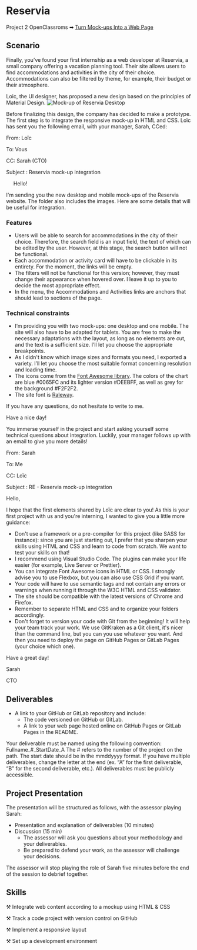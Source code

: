 # Reservia
Project 2 OpenClassroms ➡ [Turn Mock-ups Into a Web Page](https://jjoslin07.github.io/Project-2/)

## Scenario
Finally, you’ve found your first internship as a web developer at Reservia, a small company offering a vacation planning tool. Their site allows users to find accommodations and activities in the city of their choice. Accommodations can also be filtered by theme, for example, their budget or their atmosphere.

Loic, the UI designer, has proposed a new design based on the principles of Material Design.
![Mock-up of Reservia Desktop](https://user-images.githubusercontent.com/73438491/124774618-cd22e480-def2-11eb-87c3-612e6bd9789a.png)

Before finalizing this design, the company has decided to make a prototype. The first step is to integrate the responsive mock-up in HTML and CSS. Loïc has sent you the following email, with your manager, Sarah, CCed: 

From:  Loïc

To: Vous

CC: Sarah (CTO)

Subject : Reservia mock-up integration

&nbsp;&nbsp;&nbsp;&nbsp; Hello! 

I'm sending you the new desktop and mobile mock-ups of the Reservia website. The folder also includes the images. Here are some details that will be useful for integration.

### Features

- Users will be able to search for accommodations in the city of their choice. Therefore, the search field is an input field, the text of which can be edited by the user. However, at this stage, the search button will not be functional.
- Each accommodation or activity card will have to be clickable in its entirety. For the moment, the links will be empty.
- The filters will not be functional for this version; however, they must change their appearance when hovered over. I leave it up to you to decide the most appropriate effect.
- In the menu, the Accommodations and Activities links are anchors that should lead to sections of the page.
 
 ### Technical constraints

- I’m providing you with two mock-ups: one desktop and one mobile. The site will also have to be adapted for tablets. You are free to make the necessary adaptations with the layout, as long as no elements are cut, and the text is a sufficient size. I’ll let you choose the appropriate breakpoints.
- As I didn't know which image sizes and formats you need, I exported a variety. I’ll let you choose the most suitable format concerning resolution and loading time.
- The icons come from the [Font Awesome library](https://fontawesome.com/). The colors of the chart are blue #0065FC and its lighter version #DEEBFF, as well as grey for the background #F2F2F2.
- The site font is [Raleway](https://fonts.google.com/specimen/Raleway).
 

If you have any questions, do not hesitate to write to me.

Have a nice day!

You immerse yourself in the project and start asking yourself some technical questions about integration. Luckily, your manager follows up with an email to give you more details!

From: Sarah

To: Me

CC: Loïc

Subject : RE - Reservia mock-up integration

Hello,

I hope that the first elements shared by Loïc are clear to you! As this is your first project with us and you're interning, I wanted to give you a little more guidance:

- Don't use a framework or a pre-compiler for this project (like SASS for instance): since you are just starting out, I prefer that  you sharpen your skills using HTML and CSS and learn to code from scratch. We want to test your skills on that!
- I recommend using Visual Studio Code. The plugins can make your life easier (for example, Live Server or Prettier).
- You can integrate Font Awesome icons in HTML or CSS. I strongly advise you to use Flexbox, but you can also use CSS Grid if you want.
- Your code will have to use semantic tags and not contain any errors or warnings when running it through the W3C HTML and CSS validator.
- The site should be compatible with the latest versions of Chrome and Firefox.
- Remember to separate HTML and CSS and to organize your folders accordingly.
- Don't forget to version your code with Git from the beginning! It will help your team track your work. We use GitKraken as a Git client, it's nicer than the command line, but you can you use whatever you want. And then you need to deploy the page on GitHub Pages or GitLab Pages (your choice which one).
 

Have a great day! 

Sarah

CTO


## Deliverables
- A link to your GitHub or GitLab repository and include: 
  - The code versioned on GitHub or GitLab.
  - A link to your web page hosted online on GitHub Pages or GitLab Pages in the README.

Your deliverable must be named using the following convention: Fullname_#_StartDate_A The # refers to the number of the project on the path. The start date should be in the mmddyyyy format. If you have multiple deliverables, change the letter at the end (ex. “A” for the first deliverable, “B” for the second deliverable, etc.). All deliverables must be publicly accessible.

## Project Presentation 

The presentation will be structured as follows, with the assessor playing Sarah:

- Presentation and explanation of deliverables (10 minutes)
- Discussion (15 min)
  - The assessor will ask you questions about your methodology and your deliverables.
  - Be prepared to defend your work, as the assessor will challenge your decisions.

The assessor will stop playing the role of Sarah five minutes before the end of the session to debrief together.

## Skills
⚒ Integrate web content according to a mockup using HTML & CSS

⚒ Track a code project with version control on GitHub

⚒ Implement a responsive layout

⚒ Set up a development environment
